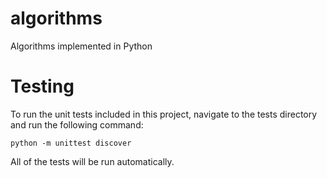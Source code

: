 # algorithms

Algorithms implemented in Python

# Testing
To run the unit tests included in this project, navigate to the tests directory
and run the following command:

`python -m unittest discover`

All of the tests will be run automatically.
